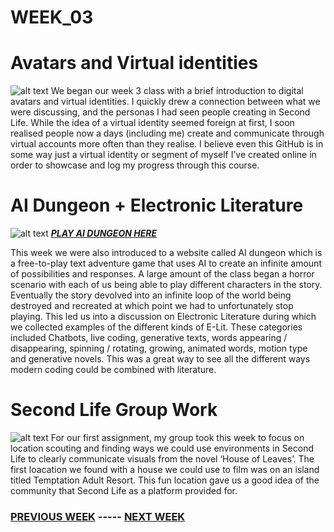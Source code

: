 # WEEK_03

# Avatars and Virtual identities  
![alt text](https://github.com/TajHealy/CodeWords/blob/master/week_03/week3images/wizardMario.jpg?raw=true)
We began our week 3 class with a brief introduction to digital avatars and virtual identities. I quickly drew a connection between what we were discussing, and the personas I had seen people creating in Second Life. While the idea of a virtual identity seemed foreign at first, I soon realised people now a days (including me) create and communicate through virtual accounts more often than they realise. I believe even this GitHub is in some way just a virtual identity or segment of myself I’ve created online in order to showcase and log my progress through this course.

# AI Dungeon + Electronic Literature
![alt text](https://github.com/TajHealy/CodeWords/blob/master/week_03/week3images/AIdungeon.jpg?raw=true)
***[PLAY AI DUNGEON HERE](https://play.aidungeon.io/main/landing)***

This week we were also introduced to a website called AI dungeon which is a free-to-play text adventure game that uses AI to create an infinite amount of possibilities and responses. A large amount of the class began a horror scenario with each of us being able to play different characters in the story. Eventually the story devolved into an infinite loop of the world being destroyed and recreated at which point we had to unfortunately stop playing. This led us into a discussion on Electronic Literature during which we collected examples of the different kinds of E-Lit. These categories included Chatbots, live coding, generative texts, words appearing / disappearing, spinning / rotating, growing, animated words, motion type and generative novels. This was a great way to see all the different ways modern coding could be combined with literature. 

# Second Life Group Work
![alt text](https://github.com/TajHealy/CodeWords/blob/master/week_03/week3images/slPlaytime.jpg?raw=true)
For our first assignment, my group took this week to focus on location scouting and finding ways we could use environments in Second Life to clearly communicate visuals from the novel ‘House of Leaves’. The first loacation we found with a house we could use to film was on an island titled Temptation Adult Resort. This fun location gave us a good idea of the community that Second Life as a platform provided for.


### [PREVIOUS WEEK](https://TajHealy.github.io/CodeWords/week_02/) ----- [NEXT WEEK](https://TajHealy.github.io/CodeWords/week_04/) 
